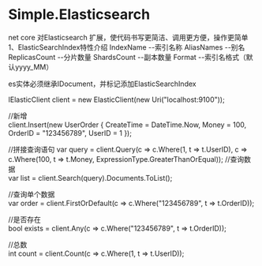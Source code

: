 # Simple.Elasticsearch
net core 对Elasticsearch 扩展，使代码书写更简洁、调用更方便，操作更简单
1、ElasticSearchIndex特性介绍
 IndexName         --索引名称
 AliasNames        --别名
 ReplicasCount    --分片数量
 ShardsCount      --副本数量
 Format                --索引名格式（默认yyyy_MM）

es实体必须继承IDocument，并标记添加ElasticSearchIndex

IElasticClient client = new ElasticClient(new Uri("localhost:9100"));
 
//新增           
client.Insert(new UserOrder { CreateTime = DateTime.Now, Money = 100, OrderID = "123456789", UserID = 1 });

//拼接查询语句
var query = client.Query<UserOrder>(c => c.Where(1, t => t.UserID),
                                    c => c.Where(100, t => t.Money, ExpressionType.GreaterThanOrEqual));
//查询数据         
var list = client.Search(query).Documents.ToList();
 
//查询单个数据           
var order = client.FirstOrDefault<UserOrder>(c => c.Where("123456789", t => t.OrderID));
 
//是否存在           
bool exists = client.Any<UserOrder>(c => c.Where("123456789", t => t.OrderID));
 
//总数            
int count = client.Count<UserOrder>(c => c.Where(1, t => t.UserID));

